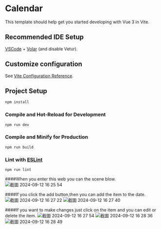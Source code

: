 # Calendar

This template should help get you started developing with Vue 3 in Vite.

## Recommended IDE Setup

[VSCode](https://code.visualstudio.com/) + [Volar](https://marketplace.visualstudio.com/items?itemName=Vue.volar) (and disable Vetur).

## Customize configuration

See [Vite Configuration Reference](https://vitejs.dev/config/).

## Project Setup

```sh
npm install
```

### Compile and Hot-Reload for Development

```sh
npm run dev
```

### Compile and Minify for Production

```sh
npm run build
```

### Lint with [ESLint](https://eslint.org/)

```sh
npm run lint
```
####When you enter this web you can the scene blow.
![截圖 2024-09-12 16 25 54](https://github.com/user-attachments/assets/7649a404-60c8-4813-8304-dc2679185406)

####If you click the add button,then you can add the item to the date.
![截圖 2024-09-12 16 27 22](https://github.com/user-attachments/assets/d4c052ff-1e37-4637-8c79-163de51b3208)
![截圖 2024-09-12 16 27 40](https://github.com/user-attachments/assets/8f778570-ddd9-4126-b977-60fa70876030)

####If you want to make changes just click on the item and you can edit or delete the item.
![截圖 2024-09-12 16 27 54](https://github.com/user-attachments/assets/b99c338c-ad0b-4082-a083-96a89bc6f446)
![截圖 2024-09-12 16 28 36](https://github.com/user-attachments/assets/cb9d873a-52fc-4264-a3a4-12b95e5e819a)
![截圖 2024-09-12 16 28 49](https://github.com/user-attachments/assets/0d734ca5-05d3-491e-9fe9-e736730126f8)


